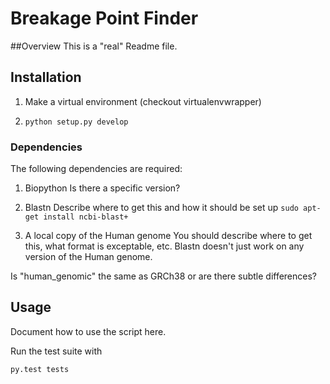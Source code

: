# Breakage Point Finder

##Overview
This is a "real" Readme file.

## Installation
1. Make a virtual environment (checkout virtualenvwrapper)

2. ```python setup.py develop```

### Dependencies
The following dependencies are required:
1. Biopython
Is there a specific version?

2. Blastn
Describe where to get this and how it should be set up
```sudo apt-get install ncbi-blast+```

3. A local copy of the Human genome
You should describe where to get this, what format is exceptable, etc.
Blastn doesn't just work on any version of the Human genome.

Is "human_genomic" the same as GRCh38 or are there subtle differences?

## Usage

Document how to use the script here.

Run the test suite with

```py.test tests```